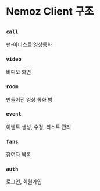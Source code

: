 # Nemoz Client 구조

##



### `call`
팬-아티스트 영상통화

### `video`
비디오 화면

### `room`
만들어진 영상 통화 방

### `event`
이벤트 생성, 수정, 리스트 관리

### `fans`
참여자 목록

### `auth`
로그인, 회원가입



